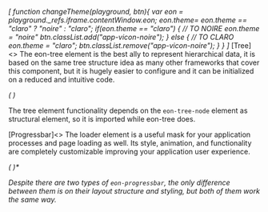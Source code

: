 *[
  function changeTheme(playground, btn){
    var eon = playground._refs.iframe.contentWindow.eon;
    eon.theme= eon.theme == "claro" ? "noire" : "claro";
    if(eon.theme == "claro") {
      // TO NOIRE
      eon.theme = "noire"
      btn.classList.add("app-vicon-noire");
    } else {
      // TO CLARO
      eon.theme = "claro";
      btn.classList.remove("app-vicon-noire");
    }
  }
]*
[Tree]<>
The eon-tree element is the best ally to represent hierarchical data, it is based on the same tree structure idea as many other frameworks that cover this component, but it is hugely easier to configure and it can be initialized on a reduced and intuitive code. 

*(
<doc-playground label="File manager" format="true" html="true" js="true" css="true" selector="body">
  <template type="html">
    <doc-head>
      <script src='framework/doc-eon/eon/eon.js'></script>
      <script>
        eon.theme = "claro";
        eon.themeSchema = {
          claro: ["eon-tree"]
        }
      </script>
      <script>eon.import([  
        'framework/doc-eon/eon/ui/eon-tree','framework/doc-eon/custom/doc-playground/doc-showcase'
      ])</script>
      <style>
        body {
          display: flex;
          flex-wrap: wrap;
        }
        .doc-showcase-title {
            display: none;
        }
      </style>
  </doc-head>
  <doc-body>
    <doc-showcase>
      <eon-tree icons="all" drag="true">
        <eon-tree-node name="dir" path="dir"></eon-tree-node>
        <eon-tree-node type="file" name="file1" path="file1"></eon-tree-node>
        <eon-tree-node path="dir2/dir2.1/dir2.1.1"></eon-tree-node>
        <eon-tree-node type="file" path="dir3/dir2.1/dir2.1.1/dir2.1.1.1/file2"></eon-tree-node>
     </eon-tree>
    </doc-showcase>
  </doc-body>
  </template>
  <template type="footer">
    {"button":{"action":"changeTheme", "icon":"theme"}}
  </template>
</doc-playground>
)*

The tree element functionality depends on the `eon-tree-node` element as structural element, so it is imported while eon-tree does.

[Progressbar]<>
The loader element is a useful mask for your application processes and page loading as well. Its style, animation, and functionality are completely customizable improving your application user experience.

*(
<doc-playground label="Progress bar" format="true" html="true" js="true" css="true" selector="body">
  <template type="html">
    <doc-head>
      <script src='framework/doc-eon/eon/eon.js'></script>
      <script>
        eon.theme = "claro";
        eon.themeSchema = {
          claro: ["eon-progressbar"]
        }
      </script>
      <script>eon.import([  
        'framework/doc-eon/eon/ui/eon-progressbar',
        'framework/doc-eon/eon/ui/eon-button','framework/doc-eon/custom/doc-playground/doc-showcase'
      ])</script>
      <style>
        .doc-showcase-title {
            display: none;
        }
      </style>
  </doc-head>
  <doc-body>
     <doc-showcase label="Loader">
      <eon-progressbar id="d-l1" class="loader page-loader" duration="1000" effect="linear">
      </eon-progressbar>
      <div class="loader-btn-container">
        <eon-button class="btn" value="Run page loader" onclick="runLoader()"></eon-button>
      </div>
    </doc-showcase>
    <doc-showcase label="Progress ease">
      <eon-progressbar id="d-l4" type="progress" effect="ease" bar-color="#b36a6a"   class="loader progress" duration="1000">
      </eon-progressbar>
      <div class="loader-btn-container">
        <eon-button class="btn" value="Run progress bar" onclick="runEaseProgress()"></eon-button>
      </div>
    </doc-showcase>
  </doc-body>
  </template>
  <template type="js">
     eon.onReady(function () {
        //** Showcase resize fix
        // Iframe content loaded monitoring
        eon.triggerCallback("onLoaded", window.frameElement);
        document.body.setAttribute("theme", "claro");
        //**
        runLoader();
        runEaseProgress()
      });

      function runLoader(l1) {
        var l1 = document.querySelector("#d-l1");
        l1.animate(0, 0);
        l1.animate(1);
      }

      function runEaseProgress() {
        var l4 = document.querySelector("#d-l4");
        l4.animate(0, 0);
        l4.animate(1, 2000);
      }
  </template>
  <template type="css">
    .loader {
      height: 5px !important;
      width: 100% !important;
    }
    .progress {
      position: relative;
      height: 15px !important;
      width: 100% !important;
      margin-right: auto;
    }
    .loader-btn-container {
      width: 100%;
      height: 100px;
      margin-right: auto;
      display: flex;
      align-items: flex-end;
    }
  </template>
  <template type="footer">
    {"button":{"action":"changeTheme", "icon":"theme"}}
  </template>
</doc-playground>
)*

Despite there are two types of `eon-progressbar`, the only difference between them is on their layout structure and styling, but both of them work the same way.